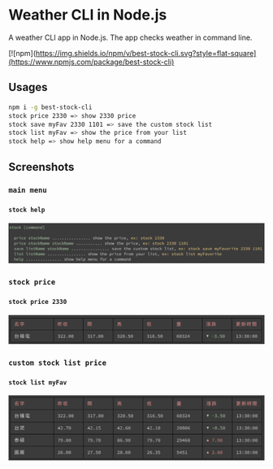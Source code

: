 # Weather CLI in Node.js

A weather CLI app in Node.js. The app checks weather in command line.

[![npm](https://img.shields.io/npm/v/best-stock-cli.svg?style=flat-square](https://www.npmjs.com/package/best-stock-cli)

## Usages

```sh
npm i -g best-stock-cli
stock price 2330 => show 2330 price
stock save myFav 2330 1101 => save the custom stock list
stock list myFav => show the price from your list
stock help => show help menu for a command
```

## Screenshots

### `main menu` 

#### `stock help`
<img src="./stock-cli-menu.png" width="650">

### `stock price`

#### `stock price 2330`
<img src="./stock-cli-price.png" width="650">

### `custom stock list price`

#### `stock list myFav`
<img src="./stock-cli-list.png" width="650">

